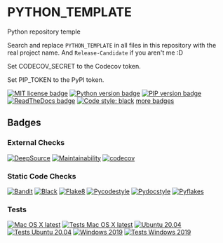 # PYTHON_TEMPLATE

Python repository temple

Search and replace `PYTHON_TEMPLATE` in all files in this repository with the real project name.
And ``Release-Candidate`` if you aren't me :D

Set CODECOV_SECRET to the Codecov token.

Set PIP_TOKEN to the PyPI token.



[![MIT license badge](https://img.shields.io/github/license/Release-Candidate/PYTHON_TEMPLATE)](https://github.com/Release-Candidate/PYTHON_TEMPLATE/blob/main/LICENSE)
[![Python version badge](https://img.shields.io/pypi/pyversions/PYTHON_TEMPLATE)](https://www.python.org/downloads/)
[![PIP version badge](https://img.shields.io/pypi/v/PYTHON_TEMPLATE)](https://pypi.org/project/PYTHON_TEMPLATE/)
[![ReadTheDocs badge](https://readthedocs.org/projects/PYTHON_TEMPLATE/badge/?version=latest)](https://PYTHON_TEMPLATE.readthedocs.io/en/latest/?badge=latest)
[![Code style: black](https://img.shields.io/badge/code%20style-black-000000.svg)](https://github.com/psf/black)
[more badges](#badges)

## Badges

### External Checks

[![DeepSource](https://deepsource.io/gh/Release-Candidate/PYTHON_TEMPLATE.svg/?label=active+issues&show_trend=true)](https://deepsource.io/gh/Release-Candidate/PYTHON_TEMPLATE/?ref=repository-badge)
[![Maintainability](https://api.codeclimate.com/v1/badges/023820a03165a9846d8c/maintainability)](https://codeclimate.com/github/Release-Candidate/PYTHON_TEMPLATE/maintainability)
[![codecov](https://codecov.io/gh/Release-Candidate/PYTHON_TEMPLATE/branch/main/graph/badge.svg?token=VAYTZWLGPO)](https://codecov.io/gh/Release-Candidate/PYTHON_TEMPLATE)

### Static Code Checks

[![Bandit](https://github.com/Release-Candidate/PYTHON_TEMPLATE/actions/workflows/bandit.yml/badge.svg)](https://github.com/Release-Candidate/PYTHON_TEMPLATE/actions/workflows/bandit.yml)
[![Black](https://github.com/Release-Candidate/PYTHON_TEMPLATE/actions/workflows/black.yml/badge.svg)](https://github.com/Release-Candidate/PYTHON_TEMPLATE/actions/workflows/black.yml)
[![Flake8](https://github.com/Release-Candidate/PYTHON_TEMPLATE/actions/workflows/flake8.yml/badge.svg)](https://github.com/Release-Candidate/PYTHON_TEMPLATE/actions/workflows/flake8.yml)
[![Pycodestyle](https://github.com/Release-Candidate/PYTHON_TEMPLATE/actions/workflows/pycodestyle.yml/badge.svg)](https://github.com/Release-Candidate/PYTHON_TEMPLATE/actions/workflows/pycodestyle.yml)
[![Pydocstyle](https://github.com/Release-Candidate/PYTHON_TEMPLATE/actions/workflows/pydocstyle.yml/badge.svg)](https://github.com/Release-Candidate/PYTHON_TEMPLATE/actions/workflows/pydocstyle.yml)
[![Pyflakes](https://github.com/Release-Candidate/PYTHON_TEMPLATE/actions/workflows/pyflakes.yml/badge.svg)](https://github.com/Release-Candidate/PYTHON_TEMPLATE/actions/workflows/pyflakes.yml)

### Tests

[![Mac OS X latest](https://github.com/Release-Candidate/PYTHON_TEMPLATE/actions/workflows/osx.yml/badge.svg)](https://github.com/Release-Candidate/PYTHON_TEMPLATE/actions/workflows/osx.yml)
[![Tests Mac OS X latest](https://github.com/Release-Candidate/PYTHON_TEMPLATE/actions/workflows/osx_test.yml/badge.svg)](https://github.com/Release-Candidate/PYTHON_TEMPLATE/actions/workflows/osx_test.yml)
[![Ubuntu 20.04](https://github.com/Release-Candidate/PYTHON_TEMPLATE/actions/workflows/linux.yml/badge.svg)](https://github.com/Release-Candidate/PYTHON_TEMPLATE/actions/workflows/linux.yml)
[![Tests Ubuntu 20.04](https://github.com/Release-Candidate/PYTHON_TEMPLATE/actions/workflows/linux_test.yml/badge.svg)](https://github.com/Release-Candidate/PYTHON_TEMPLATE/actions/workflows/linux_test.yml)
[![Windows 2019](https://github.com/Release-Candidate/PYTHON_TEMPLATE/actions/workflows/windows.yml/badge.svg)](https://github.com/Release-Candidate/PYTHON_TEMPLATE/actions/workflows/windows.yml)
[![Tests Windows 2019](https://github.com/Release-Candidate/PYTHON_TEMPLATE/actions/workflows/windows_test.yml/badge.svg)](https://github.com/Release-Candidate/PYTHON_TEMPLATE/actions/workflows/windows_test.yml)
